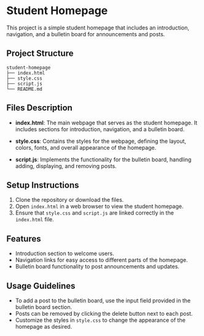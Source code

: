 # Student Homepage

This project is a simple student homepage that includes an introduction, navigation, and a bulletin board for announcements and posts.

## Project Structure

```
student-homepage
├── index.html
├── style.css
├── script.js
└── README.md
```

## Files Description

- **index.html**: The main webpage that serves as the student homepage. It includes sections for introduction, navigation, and a bulletin board.
  
- **style.css**: Contains the styles for the webpage, defining the layout, colors, fonts, and overall appearance of the homepage.

- **script.js**: Implements the functionality for the bulletin board, handling adding, displaying, and removing posts.

## Setup Instructions

1. Clone the repository or download the files.
2. Open `index.html` in a web browser to view the student homepage.
3. Ensure that `style.css` and `script.js` are linked correctly in the `index.html` file.

## Features

- Introduction section to welcome users.
- Navigation links for easy access to different parts of the homepage.
- Bulletin board functionality to post announcements and updates.

## Usage Guidelines

- To add a post to the bulletin board, use the input field provided in the bulletin board section.
- Posts can be removed by clicking the delete button next to each post.
- Customize the styles in `style.css` to change the appearance of the homepage as desired.